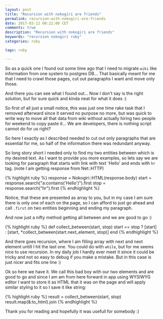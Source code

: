 ```yaml
---
layout: post
title: "Recursion with nokogiri are friends"
permalink: recursion-with-nokogiri-are-friends
date: 2017-03-12 00:21:00 CET
comments: true
description: "Recursion with nokogiri are friends"
keywords: "recursion nokogiri ruby"
categories: ruby

tags: ruby

---
```


So as a quick one I found out some time ago that I need to migrate `wiki` like
information from one system to postgres DB... That basically meant for me that I
need to crawl those pages, cut out paragraphs I want and move only those.

And there you can see what I found out... Now I don't say is the right solution,
but for sure quick and kinda neat for what it does :)

So first of all just a small notice, this was just one time rake task that I
removed afterward since it served no purpose no more, but was quick to write
way to move all that data from wiki without actually hiring two people for
weekend to copy paste it... We are developers, there is nothing script cannot
do for us right?

So here I exactly as I described needed to cut out only paragraphs that are
essential for me, so half of the information there was redundant anyway.

So long story short I needed only to find my two entities between which is my
desired text. As I want to provide you more examples, so lets say we are
looking for paragraph that starts with link with text 'Hello' and ends with `hr` tag.
(note I am getting response from Net::HTTP)

{% highlight ruby %}
response = Nokogiri::HTML(response.body)
start = response.search("a:contains('Hello')").first
stop = response.search("hr").first
{% endhighlight %}

Notice, that these are presented as array to you, but in my case I am sure
there is only one of each on the page, so I can afford to just go ahead and
call `.first` on two entities beginning and ending my paragraph.

And now just a nifty method getting all between and we are good to go :)

{% highlight ruby %}
def collect_between(start, stop)
  start == stop ? [start] : [start, *collect_between(start.next_element, stop)]
end
{% endhighlight %}

And there goes recursion, where I am filling array with next and next element
untill I hit the last one. You could do with `while`, but for me seems nice to
use recursion. In my daily job I hardly ever meet it since it could be tricky and not
so easy to debug if you make a mistake. But in this case is just nicer and fits
one line :)

Ok so here we have it. We call this bad boy with our two elements and are good
to go and since I am am from here forward in app using WYSIWYG editor I want to
store it as HTML that it was on the page and will apply similar styling to it
so I save it like string:

{% highlight ruby %}
result = collect_between(start, stop)
result.map(&:to_html).join
{% endhighlight %}

Thank you for reading and hopefully it was usefull for somebody :)
